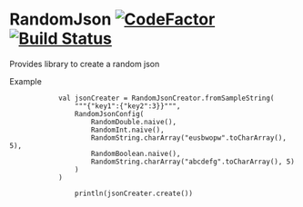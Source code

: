 # RandomJson [![CodeFactor](https://www.codefactor.io/repository/github/mangatmodi/randomjson/badge)](https://www.codefactor.io/repository/github/mangatmodi/randomjson) [![Build Status](https://travis-ci.com/mangatmodi/RandomJson.svg?branch=master)](https://travis-ci.com/mangatmodi/RandomJson)
Provides library to create a random json

Example

```
            val jsonCreater = RandomJsonCreator.fromSampleString(
                """{"key1":{"key2":3}}""",
                RandomJsonConfig(
                    RandomDouble.naive(),
                    RandomInt.naive(),
                    RandomString.charArray("eusbwopw".toCharArray(), 5),
                    RandomBoolean.naive(),
                    RandomString.charArray("abcdefg".toCharArray(), 5)
                )
            )

                println(jsonCreater.create())
            

```
